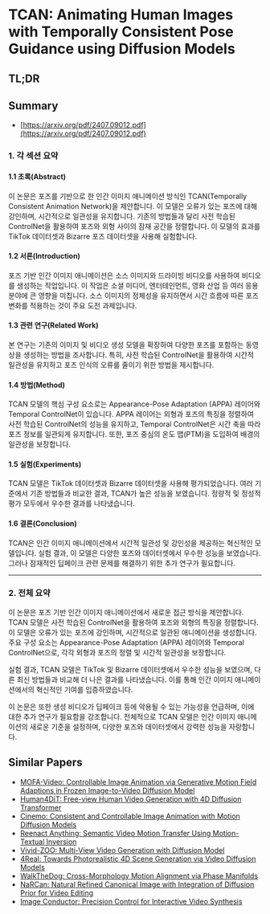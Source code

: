 # TCAN: Animating Human Images with Temporally Consistent Pose Guidance using Diffusion Models
## TL;DR
## Summary
- [https://arxiv.org/pdf/2407.09012.pdf](https://arxiv.org/pdf/2407.09012.pdf)

### 1. 각 섹션 요약

#### 1.1 초록(Abstract)
이 논문은 포즈를 기반으로 한 인간 이미지 애니메이션 방식인 TCAN(Temporally Consistent Animation Network)을 제안합니다. 이 모델은 오류가 있는 포즈에 대해 강인하며, 시간적으로 일관성을 유지합니다. 기존의 방법들과 달리 사전 학습된 ControlNet을 활용하여 포즈와 외형 사이의 잠재 공간을 정렬합니다. 이 모델의 효과를 TikTok 데이터셋과 Bizarre 포즈 데이터셋을 사용해 실험합니다.

#### 1.2 서론(Introduction)
포즈 기반 인간 이미지 애니메이션은 소스 이미지와 드라이빙 비디오를 사용하여 비디오를 생성하는 작업입니다. 이 작업은 소셜 미디어, 엔터테인먼트, 영화 산업 등 여러 응용 분야에 큰 영향을 미칩니다. 소스 이미지의 정체성을 유지하면서 시간 흐름에 따른 포즈 변화를 적용하는 것이 주요 도전 과제입니다.

#### 1.3 관련 연구(Related Work)
본 연구는 기존의 이미지 및 비디오 생성 모델을 확장하여 다양한 포즈를 포함하는 동영상을 생성하는 방법을 조사합니다. 특히, 사전 학습된 ControlNet을 활용하여 시간적 일관성을 유지하고 포즈 인식의 오류를 줄이기 위한 방법을 제시합니다.

#### 1.4 방법(Method)
TCAN 모델의 핵심 구성 요소로는 Appearance-Pose Adaptation (APPA) 레이어와 Temporal ControlNet이 있습니다. APPA 레이어는 외형과 포즈의 특징을 정렬하여 사전 학습된 ControlNet의 성능을 유지하고, Temporal ControlNet은 시간 축을 따라 포즈 정보를 일관되게 유지합니다. 또한, 포즈 중심의 온도 맵(PTM)을 도입하여 배경의 일관성을 보장합니다.

#### 1.5 실험(Experiments)
TCAN 모델은 TikTok 데이터셋과 Bizarre 데이터셋을 사용해 평가되었습니다. 여러 기준에서 기존 방법들과 비교한 결과, TCAN가 높은 성능을 보였습니다. 정량적 및 정성적 평가 모두에서 우수한 결과를 나타냈습니다.

#### 1.6 결론(Conclusion)
TCAN은 인간 이미지 애니메이션에서 시간적 일관성 및 강인성을 제공하는 혁신적인 모델입니다. 실험 결과, 이 모델은 다양한 포즈와 데이터셋에서 우수한 성능을 보였습니다. 그러나 잠재적인 딥페이크 관련 문제를 해결하기 위한 추가 연구가 필요합니다.

---

### 2. 전체 요약

이 논문은 포즈 기반 인간 이미지 애니메이션에서 새로운 접근 방식을 제안합니다. TCAN 모델은 사전 학습된 ControlNet을 활용하여 포즈와 외형의 특징을 정렬합니다. 이 모델은 오류가 있는 포즈에 강인하며, 시간적으로 일관된 애니메이션을 생성합니다. 주요 구성 요소는 Appearance-Pose Adaptation (APPA) 레이어와 Temporal ControlNet으로, 각각 외형과 포즈의 정렬 및 시간적 일관성을 보장합니다.

실험 결과, TCAN 모델은 TikTok 및 Bizarre 데이터셋에서 우수한 성능을 보였으며, 다른 최신 방법들과 비교해 더 나은 결과를 나타냈습니다. 이를 통해 인간 이미지 애니메이션에서의 혁신적인 기여를 입증하였습니다.

이 논문은 또한 생성 비디오가 딥페이크 등에 악용될 수 있는 가능성을 언급하며, 이에 대한 추가 연구가 필요함을 강조합니다. 전체적으로 TCAN 모델은 인간 이미지 애니메이션의 새로운 기준을 설정하며, 다양한 포즈와 데이터셋에서 강력한 성능을 자랑합니다.

## Similar Papers
- [MOFA-Video: Controllable Image Animation via Generative Motion Field Adaptions in Frozen Image-to-Video Diffusion Model](2405.20222.md)
- [Human4DiT: Free-view Human Video Generation with 4D Diffusion Transformer](2405.17405.md)
- [Cinemo: Consistent and Controllable Image Animation with Motion Diffusion Models](2407.15642.md)
- [Reenact Anything: Semantic Video Motion Transfer Using Motion-Textual Inversion](2408.00458.md)
- [Vivid-ZOO: Multi-View Video Generation with Diffusion Model](2406.08659.md)
- [4Real: Towards Photorealistic 4D Scene Generation via Video Diffusion Models](2406.07472.md)
- [WalkTheDog: Cross-Morphology Motion Alignment via Phase Manifolds](2407.18946.md)
- [NaRCan: Natural Refined Canonical Image with Integration of Diffusion Prior for Video Editing](2406.06523.md)
- [Image Conductor: Precision Control for Interactive Video Synthesis](2406.15339.md)
